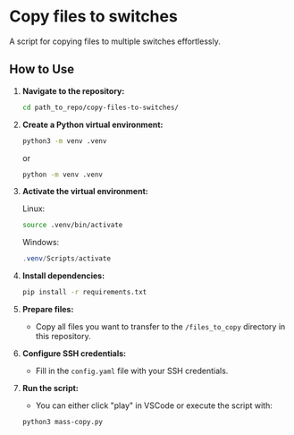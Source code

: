 # Copy files to switches

A script for copying files to multiple switches effortlessly.

## How to Use

1. **Navigate to the repository:**

    ```bash
    cd path_to_repo/copy-files-to-switches/
    ```

2. **Create a Python virtual environment:**

    ```bash
    python3 -m venv .venv
    ```

    or

    ```bash
    python -m venv .venv

    ```

3. **Activate the virtual environment:**

    Linux:

    ```bash
    source .venv/bin/activate
    ```

    Windows:

    ```powershell
    .venv/Scripts/activate
    ```

4. **Install dependencies:**

    ```bash
    pip install -r requirements.txt
    ```

5. **Prepare files:**
   - Copy all files you want to transfer to the `/files_to_copy` directory in this repository.

6. **Configure SSH credentials:**
   - Fill in the `config.yaml` file with your SSH credentials.

7. **Run the script:**
   - You can either click "play" in VSCode or execute the script with:

    ```bash
    python3 mass-copy.py
    ```
